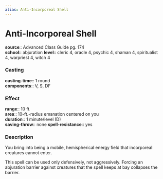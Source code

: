 ```yaml
---
alias: Anti-Incorporeal Shell
---
```


# Anti-Incorporeal Shell 

**source**:: Advanced Class Guide pg. 174  
**school**:: abjuration
**level**:: cleric 4, oracle 4, psychic 4, shaman 4, spiritualist 4, warpriest 4, witch 4

### Casting 

**casting-time**:: 1 round  
**components**:: V, S, DF

### Effect 

**range**:: 10 ft.  
**area**:: 10-ft.-radius emanation centered on you  
**duration**:: 1 minute/level (D)  
**saving-throw**:: none
**spell-resistance**:: yes

### Description 

You bring into being a mobile, hemispherical energy field that incorporeal creatures cannot enter.  
  
This spell can be used only defensively, not aggressively. Forcing an abjuration barrier against creatures that the spell keeps at bay collapses the barrier.
